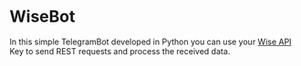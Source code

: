 # WiseBot

In this simple TelegramBot developed in Python you can use your [Wise API](https://api-docs.transferwise.com/#wise-platform-api) 
Key to send REST requests and process the received data.
